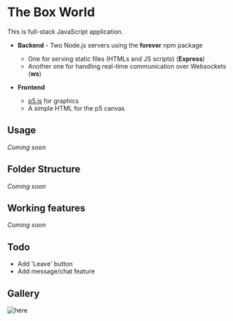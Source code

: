# The Box World

This is full-stack JavaScript application.

* **Backend** - Two Node.js servers using the **forever** npm package
  * One for serving static files (HTMLs and JS scripts) (**Express**)
  * Another one for handling real-time communication over Websockets (**ws**)

* **Frontend**
  * [p5.js](https://p5js.org/) for graphics
  * A simple HTML for the p5 canvas

## Usage

_Coming soon_

## Folder Structure

_Coming soon_

## Working features

_Coming soon_

## Todo

* Add 'Leave' button
* Add message/chat feature
 
## Gallery

![here](https://media.discordapp.net/attachments/760252264723644426/831382969770967110/unknown.png?width=650&height=550)
